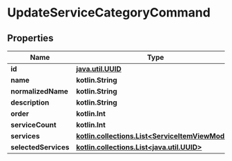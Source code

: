 
# UpdateServiceCategoryCommand

## Properties
Name | Type | Description | Notes
------------ | ------------- | ------------- | -------------
**id** | [**java.util.UUID**](java.util.UUID.md) |  |  [optional]
**name** | **kotlin.String** |  |  [optional]
**normalizedName** | **kotlin.String** |  |  [optional]
**description** | **kotlin.String** |  |  [optional]
**order** | **kotlin.Int** |  |  [optional]
**serviceCount** | **kotlin.Int** |  |  [optional]
**services** | [**kotlin.collections.List&lt;ServiceItemViewModel&gt;**](ServiceItemViewModel.md) |  |  [optional]
**selectedServices** | [**kotlin.collections.List&lt;java.util.UUID&gt;**](java.util.UUID.md) |  |  [optional]



